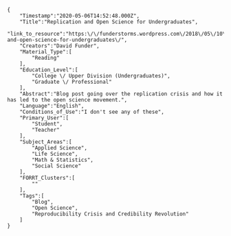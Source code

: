 
    {
        "Timestamp":"2020-05-06T14:52:48.000Z",
        "Title":"Replication and Open Science for Undergraduates",
        "link_to_resource":"https:\/\/funderstorms.wordpress.com\/2018\/05\/10\/replication-and-open-science-for-undergraduates\/",
        "Creators":"David Funder",
        "Material_Type":[
            "Reading"
        ],
        "Education_Level":[
            "College \/ Upper Division (Undergraduates)",
            "Graduate \/ Professional"
        ],
        "Abstract":"Blog post going over the replication crisis and how it has led to the open science movement.",
        "Language":"English",
        "Conditions_of_Use":"I don't see any of these",
        "Primary_User":[
            "Student",
            "Teacher"
        ],
        "Subject_Areas":[
            "Applied Science",
            "Life Science",
            "Math & Statistics",
            "Social Science"
        ],
        "FORRT_Clusters":[
            ""
        ],
        "Tags":[
            "Blog",
            "Open Science",
            "Reproducibility Crisis and Credibility Revolution"
        ]
    }
